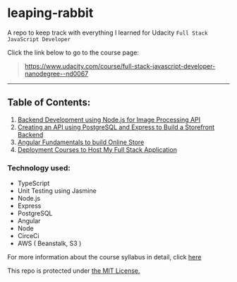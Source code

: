 # leaping-rabbit

A repo to keep track with everything I learned for Udacity `Full Stack JavaScript Developer`

Click the link below to go to the course page:
> https://www.udacity.com/course/full-stack-javascript-developer-nanodegree--nd0067

---

## Table of Contents:

1. [Backend Development using Node.js for Image Processing API]()
2. [Creating an API using PostgreSQL and Express to Build a Storefront Backend]()
3. [Angular Fundamentals to build Online Store]()
4. [Deployment Courses to Host My Full Stack Application]()

### Technology used:

- TypeScript
- Unit Testing using Jasmine
- Node.js
- Express
- PostgreSQL
- Angular
- Node
- CirceCi
- AWS ( Beanstalk, S3 )

For more information about the course syllabus in detail, click [here](https://d20vrrgs8k4bvw.cloudfront.net/documents/en-US/Full+Stack+JavaScript+Developer+Nanodegree+Program+Syllabus.pdf)

This repo is protected under [the MIT License.](https://github.com/rickyfelix19/leaping-rabbit/edit/main/license.md)
